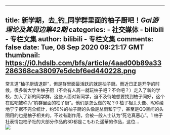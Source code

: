 
---
title: 新学期，去_钓_同学群里面的柚子厨吧！_Gal游理论及其周边第42期_
categories: 
    - 社交媒体
    - bilibili - 专栏文集
author: bilibili - 专栏文集
comments: false
date: Tue, 08 Sep 2020 09:21:17 GMT
thumbnail: https://i0.hdslb.com/bfs/article/4aad00b89a33286368ca38097e5dcbf6ed440228.png
---

<div>   
常言道“柚子厨请退群”，但是群里面最活跃的就是柚子厨。而近日正是开学的时候，很多新大学生柚子厨（不会有人高一就玩柚子吧？不会吧？）走入了新的学校，加入了新的同学群，这些人面对新同学，迫不及待地想要找到柚子同好，这个在贴吧被称为“钓群里面的柚子厨”。他们是怎么做的呢？0 柚子相关头像、昵称绫地宁宁据不完全统计，约50%的柚子厨的头像是丛雨和宁宁，甚至是QQ空间的头图用的也是柚子相关的。不过有副作用，会被一般人士认为“死宅真恶心”。1 柚子社表情包柚子社的大部分作品的SD都是こもわた遥華的作品，这位…<br><img src="https://i0.hdslb.com/bfs/article/4aad00b89a33286368ca38097e5dcbf6ed440228.png" referrerpolicy="no-referrer">  
</div>
            